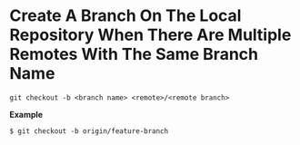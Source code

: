 # Create A Branch On The Local Repository When There Are Multiple Remotes With The Same Branch Name

`git checkout -b <branch name> <remote>/<remote branch>`

**Example**
```git
$ git checkout -b origin/feature-branch
```